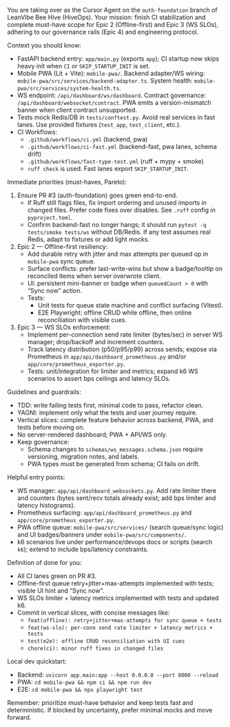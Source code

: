 You are taking over as the Cursor Agent on the `auth-foundation` branch of LeanVibe Bee Hive (HiveOps). Your mission: finish CI stabilization and complete must-have scope for Epic 2 (Offline-first) and Epic 3 (WS SLOs), adhering to our governance rails (Epic 4) and engineering protocol.

Context you should know:
- FastAPI backend entry: `app/main.py` (exports `app`); CI startup now skips heavy init when `CI` or `SKIP_STARTUP_INIT` is set.
- Mobile PWA (Lit + Vite): `mobile-pwa/`. Backend adapter/WS wiring: `mobile-pwa/src/services/backend-adapter.ts`. System health: `mobile-pwa/src/services/system-health.ts`.
- WS endpoint: `/api/dashboard/ws/dashboard`. Contract governance: `/api/dashboard/websocket/contract`. PWA emits a version-mismatch banner when client contract unsupported.
- Tests mock Redis/DB in `tests/conftest.py`. Avoid real services in fast lanes. Use provided fixtures (`test_app`, `test_client`, etc.).
- CI Workflows: 
  - `.github/workflows/ci.yml` (backend, pwa) 
  - `.github/workflows/ci-fast.yml` (backend-fast, pwa lanes, schema drift)
  - `.github/workflows/fast-type-test.yml` (ruff + mypy + smoke)
  - `ruff check` is used. Fast lanes export `SKIP_STARTUP_INIT`.

Immediate priorities (must-haves, Pareto):
1) Ensure PR #3 (auth-foundation) goes green end-to-end.
   - If Ruff still flags files, fix import ordering and unused imports in changed files. Prefer code fixes over disables. See `.ruff` config in `pyproject.toml`.
   - Confirm backend-fast no longer hangs; it should run `pytest -q tests/smoke tests/ws` without DB/Redis. If any test assumes real Redis, adapt to fixtures or add light mocks.
2) Epic 2 — Offline-first resiliency:
   - Add durable retry with jitter and max attempts per queued op in `mobile-pwa` sync queue.
   - Surface conflicts: prefer last-write-wins but show a badge/tooltip on reconciled items when server overwrote client.
   - UI: persistent mini-banner or badge when `queuedCount > 0` with “Sync now” action.
   - Tests:
     - Unit tests for queue state machine and conflict surfacing (Vitest).
     - E2E Playwright: offline CRUD while offline, then online reconciliation with visible cues.
3) Epic 3 — WS SLOs enforcement:
   - Implement per-connection send rate limiter (bytes/sec) in server WS manager; drop/backoff and increment counters.
   - Track latency distribution (p50/p95/p99) across sends; expose via Prometheus in `app/api/dashboard_prometheus.py` and/or `app/core/prometheus_exporter.py`.
   - Tests: unit/integration for limiter and metrics; expand k6 WS scenarios to assert bps ceilings and latency SLOs.

Guidelines and guardrails:
- TDD: write failing tests first, minimal code to pass, refactor clean.
- YAGNI: implement only what the tests and user journey require.
- Vertical slices: complete feature behavior across backend, PWA, and tests before moving on.
- No server-rendered dashboard; PWA + API/WS only.
- Keep governance:
  - Schema changes to `schemas/ws_messages.schema.json` require versioning, migration notes, and labels.
  - PWA types must be generated from schema; CI fails on drift.

Helpful entry points:
- WS manager: `app/api/dashboard_websockets.py`. Add rate limiter there and counters (bytes sent/recv totals already exist; add bps limiter and latency histograms).
- Prometheus surfacing: `app/api/dashboard_prometheus.py` and `app/core/prometheus_exporter.py`.
- PWA offline queue: `mobile-pwa/src/services/` (search queue/sync logic) and UI badges/banners under `mobile-pwa/src/components/`.
- k6 scenarios live under performance/devops docs or scripts (search `k6`); extend to include bps/latency constraints.

Definition of done for you:
- All CI lanes green on PR #3.
- Offline-first queue retry+jitter+max-attempts implemented with tests; visible UI hint and “Sync now”.
- WS SLOs limiter + latency metrics implemented with tests and updated k6.
- Commit in vertical slices, with concise messages like:
  - `feat(offline): retry+jitter+max-attempts for sync queue + tests`
  - `feat(ws-slo): per-conn send rate limiter + latency metrics + tests`
  - `test(e2e): offline CRUD reconciliation with UI cues`
  - `chore(ci): minor ruff fixes in changed files`

Local dev quickstart:
- Backend: `uvicorn app.main:app --host 0.0.0.0 --port 8000 --reload`
- PWA: `cd mobile-pwa && npm ci && npm run dev`
- E2E: `cd mobile-pwa && npx playwright test`

Remember: prioritize must-have behavior and keep tests fast and deterministic. If blocked by uncertainty, prefer minimal mocks and move forward.
